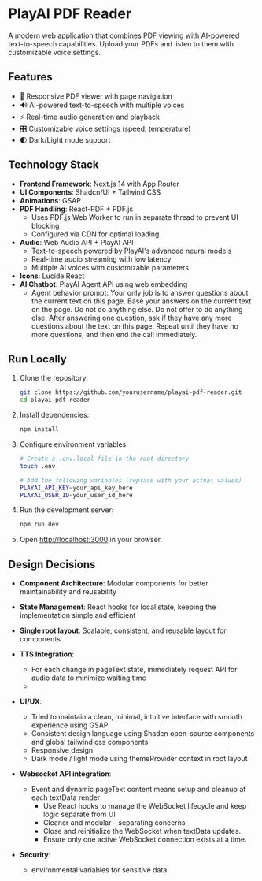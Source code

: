 # PlayAI PDF Reader

A modern web application that combines PDF viewing with AI-powered text-to-speech capabilities. Upload your PDFs and listen to them with customizable voice settings.

## Features

- 📱 Responsive PDF viewer with page navigation
- 🔊 AI-powered text-to-speech with multiple voices
- ⚡ Real-time audio generation and playback
- 🎛️ Customizable voice settings (speed, temperature)
- 🌓 Dark/Light mode support

## Technology Stack

- **Frontend Framework**: Next.js 14 with App Router
- **UI Components**: Shadcn/UI + Tailwind CSS
- **Animations**: GSAP
- **PDF Handling**: React-PDF + PDF.js
  - Uses PDF.js Web Worker to run in separate thread to prevent UI blocking
  - Configured via CDN for optimal loading
- **Audio**: Web Audio API + PlayAI API
  - Text-to-speech powered by PlayAI's advanced neural models
  - Real-time audio streaming with low latency
  - Multiple AI voices with customizable parameters
- **Icons**: Lucide React
- **AI Chatbot**: PlayAI Agent API using web embedding
  - Agent behavior prompt: Your only job is to answer questions about the current text on this page. Base your answers on the current text on the page. Do not do anything else. Do not offer to do anything else. After answering one question, ask if they have any more questions about the text on this page. Repeat until they have no more questions, and then end the call immediately.

## Run Locally

1. Clone the repository:
   ```bash
   git clone https://github.com/yourusername/playai-pdf-reader.git
   cd playai-pdf-reader
   ```

2. Install dependencies:
   ```bash
   npm install
   ```

3. Configure environment variables:
   ```bash
   # Create a .env.local file in the root directory
   touch .env

   # Add the following variables (replace with your actual values)
   PLAYAI_API_KEY=your_api_key_here
   PLAYAI_USER_ID=your_user_id_here
   ```

4. Run the development server:
   ```bash
   npm run dev
   ```

5. Open [http://localhost:3000](http://localhost:3000) in your browser.

## Design Decisions

- **Component Architecture**: Modular components for better maintainability and reusability
- **State Management**: React hooks for local state, keeping the implementation simple and efficient
- **Single root layout**: Scalable, consistent, and reusable layout for components
- **TTS Integration**: 
  - For each change in pageText state, immediately request API for audio data to minimize waiting time
  - 
- **UI/UX**: 
  - Tried to maintain a clean, minimal, intuitive interface with smooth experience using GSAP
  - Consistent design language using Shadcn open-source components and global tailwind css components
  - Responsive design
  - Dark mode / light mode using themeProvider context in root layout
- **Websocket API integration**:
  - Event and dynamic pageText content means setup and cleanup at each textData render
    - Use React hooks to manage the WebSocket lifecycle and keep logic separate from UI
    - Cleaner and modular - separating concerns
    - Close and reinitialize the WebSocket when textData updates.
    - Ensure only one active WebSocket connection exists at a time.

- **Security**: 
  - environmental variables for sensitive data
